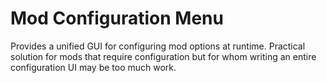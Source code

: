 # Mod Configuration Menu

Provides a unified GUI for configuring mod options at runtime. Practical solution for mods that require configuration but for whom writing an entire configuration UI may be too much work.